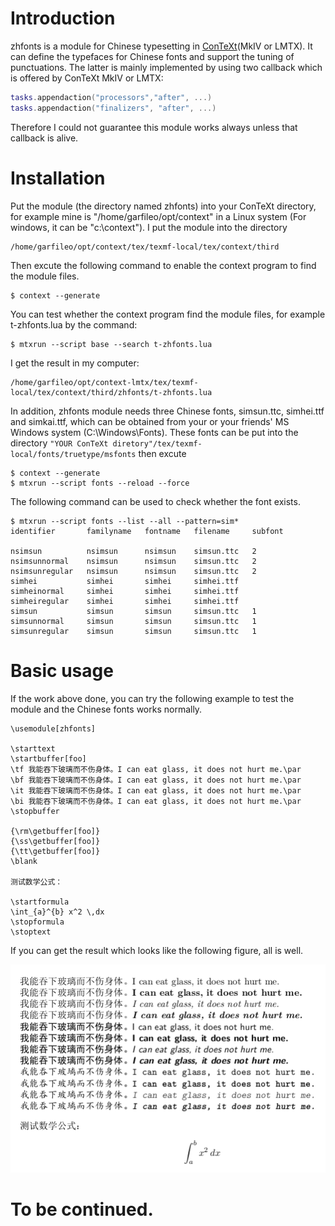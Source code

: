 # Introduction

zhfonts is a module for Chinese typesetting in [ConTeXt](https://wiki.contextgarden.net/Installation)(MkIV or LMTX). It can define the typefaces for Chinese fonts and support the tuning of punctuations. The latter is mainly implemented by using two callback which is offered by ConTeXt MkIV or LMTX:

```lua
tasks.appendaction("processors","after", ...)
tasks.appendaction("finalizers", "after", ...)
```

Therefore I could not guarantee this module works always unless that callback is alive.

# Installation

Put the module (the directory named zhfonts) into your ConTeXt directory, for example mine is "/home/garfileo/opt/context" in a Linux system (For windows, it can be "c:\context"). I put the module into the directory

```plain
/home/garfileo/opt/context/tex/texmf-local/tex/context/third
```

Then excute the following command to enable the context program to find the module files.

```console
$ context --generate
```

You can test whether the context program find the module files, for example t-zhfonts.lua by the command:

```console
$ mtxrun --script base --search t-zhfonts.lua
```

I get the result in my computer:

```
/home/garfileo/opt/context-lmtx/tex/texmf-local/tex/context/third/zhfonts/t-zhfonts.lua
```

In addition, zhfonts module needs three Chinese fonts, simsun.ttc, simhei.ttf and simkai.ttf, which can be obtained from your or your friends' MS Windows system (C:\Windows\Fonts). These fonts can be put into the directory `"YOUR ConTeXt diretory"/tex/texmf-local/fonts/truetype/msfonts` then excute

```console
$ context --generate
$ mtxrun --script fonts --reload --force
```

The following command can be used to check whether the font exists.

```console
$ mtxrun --script fonts --list --all --pattern=sim*
identifier       familyname   fontname   filename     subfont

nsimsun          nsimsun      nsimsun    simsun.ttc   2
nsimsunnormal    nsimsun      nsimsun    simsun.ttc   2
nsimsunregular   nsimsun      nsimsun    simsun.ttc   2
simhei           simhei       simhei     simhei.ttf
simheinormal     simhei       simhei     simhei.ttf
simheiregular    simhei       simhei     simhei.ttf
simsun           simsun       simsun     simsun.ttc   1
simsunnormal     simsun       simsun     simsun.ttc   1
simsunregular    simsun       simsun     simsun.ttc   1
```

# Basic usage

If the work above done, you can try the following example to test the module and the Chinese fonts works normally.

```TeX
\usemodule[zhfonts]

\starttext
\startbuffer[foo]
\tf 我能吞下玻璃而不伤身体。I can eat glass, it does not hurt me.\par
\bf 我能吞下玻璃而不伤身体。I can eat glass, it does not hurt me.\par
\it 我能吞下玻璃而不伤身体。I can eat glass, it does not hurt me.\par
\bi 我能吞下玻璃而不伤身体。I can eat glass, it does not hurt me.\par
\stopbuffer

{\rm\getbuffer[foo]}
{\ss\getbuffer[foo]}
{\tt\getbuffer[foo]}
\blank

测试数学公式：

\startformula
\int_{a}^{b} x^2 \,dx
\stopformula
\stoptext
```

If you can get the result which looks like the following figure, all is well.

![Test 1](test/test-1.png)


# To be continued.
